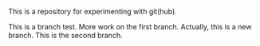 This is a repository for experimenting with git(hub).

This is a branch test.
More work on the first branch.
Actually, this is a new branch.
This is the second branch.
